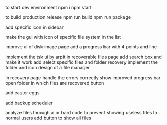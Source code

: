 to start dev environment
npm i 
npm start


to build production release
npm run build
npm run package

add specific icon in sidebar


make the gui with icon of specific file system in the list


improve ui of disk image page
add a progress bar with 4 points and line


implement the tsk ui by arpit in recoverable files page
add search box and make it work
add select specific files and folder recovery
implement the folder and icon design of a file manager


in recovery page handle the errors correctly 
show improved progress bar
open folder in which files are recovered button 


add easter eggs

add backup scheduler

analyze files through ai or hard code to prevent showing useless files to normal users
add button to show all files

